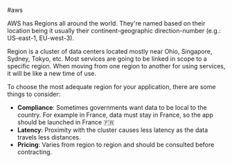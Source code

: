 
#aws 

AWS has Regions all around the world. They're named based on their location being it usually their continent-geographic direction-number (e.g.: US-east-1, EU-west-3).

Region is a cluster of data centers located mostly near Ohio, Singapore, Sydney, Tokyo, etc. Most services are going to be linked in scope to a specific region. When moving from one region to another for using services, it will be like a new time of use.

To choose the most adequate region for your application, there are some things to consider:

- **Compliance**: Sometimes governments want data to be local to the country. For example in France, data must stay in France, so the app should be launched in France 🇫🇷 
- **Latency**: Proximity with the cluster causes less latency as the data travels less distances.
- **Pricing**: Varies from region to region and should be consulted before contracting.
